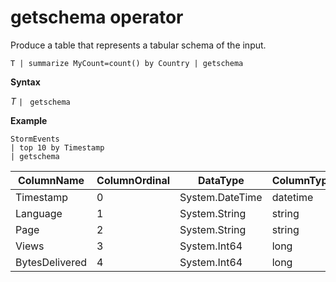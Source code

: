 # getschema operator 

Produce a table that represents a tabular schema of the input.

<!-- csl -->
```
T | summarize MyCount=count() by Country | getschema 
```

**Syntax**

*T* `| ` `getschema`

**Example**

<!-- csl: https://help.kusto.windows.net:443/Samples -->
```
StormEvents
| top 10 by Timestamp
| getschema
```

|ColumnName|ColumnOrdinal|DataType|ColumnType|
|---|---|---|---|
|Timestamp|0|System.DateTime|datetime|
|Language|1|System.String|string|
|Page|2|System.String|string|
|Views|3|System.Int64|long
|BytesDelivered|4|System.Int64|long